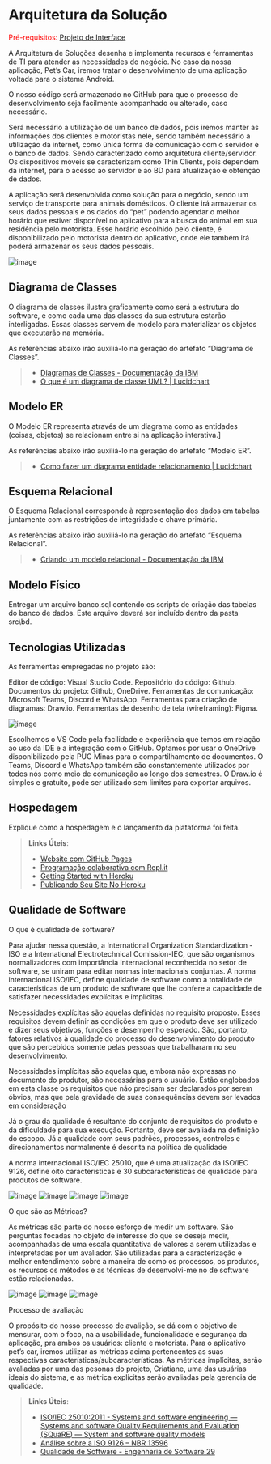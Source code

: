 # Arquitetura da Solução

<span style="color:red">Pré-requisitos: <a href="3-Projeto de Interface.md"> Projeto de Interface</a></span>

A Arquitetura de Soluções desenha e implementa recursos e ferramentas de TI para atender as necessidades do negócio. No caso da nossa aplicação, Pet’s Car, iremos tratar o desenvolvimento de uma aplicação voltada para o sistema Android. 

O nosso código será armazenado no GitHub para que o processo de desenvolvimento seja facilmente acompanhado ou alterado, caso necessário. 

Será necessário a utilização de um banco de dados, pois iremos manter as informações dos clientes e motoristas nele, sendo também necessário a utilização da internet, como única forma de comunicação com o servidor e o banco de dados. Sendo caracterizado como arquitetura cliente/servidor. Os dispositivos móveis se caracterizam como Thin Clients, pois dependem da internet, para o acesso ao servidor e ao BD para atualização e obtenção de dados.

A aplicação será desenvolvida como solução para o negócio, sendo um serviço de transporte para animais domésticos. O cliente irá armazenar os seus dados pessoais e os dados do “pet” podendo agendar o melhor horário que estiver disponível no aplicativo para a busca do animal em sua residência pelo motorista. Esse horário escolhido pelo cliente, é disponibilizado pelo motorista dentro do aplicativo, onde ele também irá poderá armazenar os seus dados pessoais.

![image](https://user-images.githubusercontent.com/123743005/229313548-52128c85-1278-43a6-807e-18e6fe54ab45.png)



## Diagrama de Classes

O diagrama de classes ilustra graficamente como será a estrutura do software, e como cada uma das classes da sua estrutura estarão interligadas. Essas classes servem de modelo para materializar os objetos que executarão na memória.

As referências abaixo irão auxiliá-lo na geração do artefato “Diagrama de Classes”.

> - [Diagramas de Classes - Documentação da IBM](https://www.ibm.com/docs/pt-br/rational-soft-arch/9.6.1?topic=diagrams-class)
> - [O que é um diagrama de classe UML? | Lucidchart](https://www.lucidchart.com/pages/pt/o-que-e-diagrama-de-classe-uml)

## Modelo ER

O Modelo ER representa através de um diagrama como as entidades (coisas, objetos) se relacionam entre si na aplicação interativa.]

As referências abaixo irão auxiliá-lo na geração do artefato “Modelo ER”.

> - [Como fazer um diagrama entidade relacionamento | Lucidchart](https://www.lucidchart.com/pages/pt/como-fazer-um-diagrama-entidade-relacionamento)

## Esquema Relacional

O Esquema Relacional corresponde à representação dos dados em tabelas juntamente com as restrições de integridade e chave primária.
 
As referências abaixo irão auxiliá-lo na geração do artefato “Esquema Relacional”.

> - [Criando um modelo relacional - Documentação da IBM](https://www.ibm.com/docs/pt-br/cognos-analytics/10.2.2?topic=designer-creating-relational-model)

## Modelo Físico

Entregar um arquivo banco.sql contendo os scripts de criação das tabelas do banco de dados. Este arquivo deverá ser incluído dentro da pasta src\bd.

## Tecnologias Utilizadas

As ferramentas empregadas no projeto são:  

Editor de código: Visual Studio Code. 
Repositório do código: Github. 
Documentos do projeto: Github, OneDrive. 
Ferramentas de comunicação: Microsoft Teams, Discord e WhatsApp. 
Ferramentas para criação de diagramas: Draw.io. 
Ferramentas de desenho de tela (wireframing): Figma. 

![image](https://user-images.githubusercontent.com/123743005/228109529-989c88f1-82b3-46f4-b07f-9ed55f17049f.png)

Escolhemos o VS Code pela facilidade e experiência que temos em relação ao uso da IDE e a integração com o GitHub. Optamos por usar o OneDrive disponibilizado pela PUC Minas para o compartilhamento de documentos. O Teams, Discord e WhatsApp também são constantemente utilizados por todos nós como meio de comunicação ao longo dos semestres. O Draw.io é simples e gratuito, pode ser utilizado sem limites para exportar arquivos. 

## Hospedagem

Explique como a hospedagem e o lançamento da plataforma foi feita.

> **Links Úteis**:
>
> - [Website com GitHub Pages](https://pages.github.com/)
> - [Programação colaborativa com Repl.it](https://repl.it/)
> - [Getting Started with Heroku](https://devcenter.heroku.com/start)
> - [Publicando Seu Site No Heroku](http://pythonclub.com.br/publicando-seu-hello-world-no-heroku.html)

## Qualidade de Software

O que é qualidade de software?  

Para ajudar nessa questão, a International Organization Standardization - ISO e a International Electrotechnical Comission-IEC, que são organismos normalizadores com importância internacional reconhecida no setor de software, se uniram para editar normas internacionais conjuntas. A norma internacional ISO/IEC, define qualidade de software como a totalidade de características de um produto de software que lhe confere a capacidade de satisfazer necessidades explícitas e implícitas. 

Necessidades explícitas são aquelas definidas no requisito proposto. Esses requisitos devem definir as condições em que o produto deve ser utilizado e dizer seus objetivos, funções e desempenho esperado. São, portanto, fatores relativos à qualidade do processo do desenvolvimento do produto que são percebidos somente pelas pessoas que trabalharam no seu desenvolvimento. 

Necessidades implícitas são aquelas que, embora não expressas no documento do produtor, são necessárias para o usuário. Estão englobados em esta classe os requisitos que não precisam ser declarados por serem óbvios, mas que pela gravidade de suas consequências devem ser levados em consideração 

Já o grau da qualidade é resultante do conjunto de requisitos do produto e da dificuldade para sua execução. Portanto, deve ser avaliada na definição do escopo. Já a qualidade com seus padrões, processos, controles e direcionamentos normalmente é descrita na política de qualidade 

A norma internacional ISO/IEC 25010, que é uma atualização da ISO/IEC 9126, define oito características e 30 subcaracterísticas de qualidade para produtos de software. 

![image](https://user-images.githubusercontent.com/123743005/228100853-4d2bbc0d-5ff6-43c1-965d-c01f6fe5aaf4.png)
![image](https://user-images.githubusercontent.com/123743005/228100913-0ffcc4d1-fee3-43ce-8185-6c17c643a3dd.png)
![image](https://user-images.githubusercontent.com/123743005/228100956-ea9aa93b-2ba1-40b7-815e-e37e7b5fc363.png)
![image](https://user-images.githubusercontent.com/123743005/228101043-39439414-955f-42b6-b7c0-d6a85551d419.png)

O que são as Métricas?

As métricas são parte do nosso esforço de medir um software. São perguntas focadas no objeto de interesse do que se deseja medir, acompanhadas de uma escala quantitativa de valores a serem utilizadas e interpretadas por um avaliador. São utilizadas para a caracterização e melhor entendimento sobre a maneira de como os processos, os produtos, os recursos os métodos e as técnicas de desenvolvi-me no de software estão relacionadas. 

![image](https://user-images.githubusercontent.com/123743005/228108887-114634c3-b722-4182-b745-007935f138d2.png)
![image](https://user-images.githubusercontent.com/123743005/228108941-10e5e61a-ca75-4bda-bd5e-e1874438872b.png)
![image](https://user-images.githubusercontent.com/123743005/228108994-dc8b3e10-58bf-4fbb-8e9f-c7a0b1d99a13.png)

Processo de avaliação

O propósito do nosso processo de avalição, se dá com o objetivo de mensurar, com o foco, na a usabilidade, funcionalidade e segurança da aplicação, pra ambos os usuários: cliente e motorista. Para o aplicativo pet’s car, iremos utilizar as métricas acima pertencentes as suas respectivas características/subcaracterísticas. As métricas implícitas, serão avaliadas por uma das pesonas do projeto, Criatiane, uma das usuárias ideais do sistema, e as métrica explícitas serão avaliadas pela gerencia de qualidade.




							


> **Links Úteis**:
>
> - [ISO/IEC 25010:2011 - Systems and software engineering — Systems and software Quality Requirements and Evaluation (SQuaRE) — System and software quality models](https://www.iso.org/standard/35733.html/)
> - [Análise sobre a ISO 9126 – NBR 13596](https://www.tiespecialistas.com.br/analise-sobre-iso-9126-nbr-13596/)
> - [Qualidade de Software - Engenharia de Software 29](https://www.devmedia.com.br/qualidade-de-software-engenharia-de-software-29/18209/)
